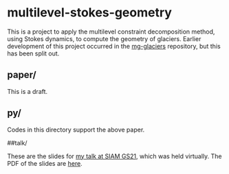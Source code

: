 # multilevel-stokes-geometry

This is a project to apply the multilevel constraint decomposition method, using Stokes dynamics, to compute the geometry of glaciers.  Earlier development of this project occurred in the [mg-glaciers](https://github.com/bueler/mg-glaciers) repository, but this has been split out.

## paper/

This is a draft.

## py/

Codes in this directory support the above paper.

##talk/

These are the slides for [my talk at SIAM GS21](https://meetings.siam.org/sess/dsp_programsess.cfm?sessioncode=70836), which was held virtually.  The PDF of the slides are [here](http://pism.github.io/uaf-iceflow/bueler-siamgs2021.pdf).